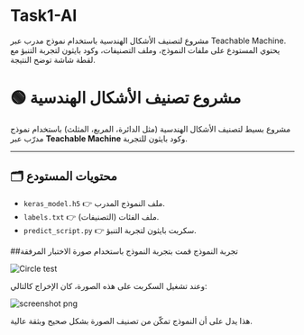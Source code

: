 # Task1-AI
مشروع لتصنيف الأشكال الهندسية باستخدام نموذج مدرب عبر Teachable Machine. يحتوي المستودع على ملفات النموذج، وملف التصنيفات، وكود بايثون لتجربة التنبؤ مع لقطة شاشة توضح النتيجة.
# 🟢 مشروع تصنيف الأشكال الهندسية

مشروع بسيط لتصنيف الأشكال الهندسية (مثل الدائرة، المربع، المثلث) باستخدام نموذج مدرّب عبر **Teachable Machine** وكود بايثون للتجربة.

---

## 🗂️ محتويات المستودع

- `keras_model.h5` 👉 ملف النموذج المدرب.
- `labels.txt` 👉 ملف الفئات (التصنيفات).
- `predict_script.py` 👉 سكربت بايثون لتجربة التنبؤ.



##تجربة النموذج
قمت بتجربة النموذج باستخدام صورة الاختبار المرفقة






![Circle test](https://github.com/user-attachments/assets/8534f763-0d95-44e8-8d2c-1e07ba17cc04)


وعند تشغيل السكربت على هذه الصورة، كان الإخراج كالتالي:




![screenshot png](https://github.com/user-attachments/assets/6b332322-6641-43b5-a4b9-1762ca6ae291)








هذا يدل على أن النموذج تمكّن من تصنيف الصورة بشكل صحيح وبثقة عالية.
